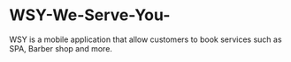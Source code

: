 # WSY-We-Serve-You-
WSY is a mobile application that allow customers to book services such as SPA, Barber shop and more.
